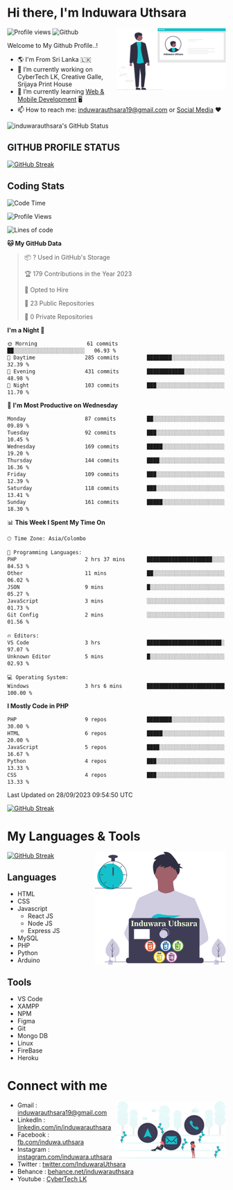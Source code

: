 # Hi there, I'm Induwara Uthsara
![Profile views](https://gpvc.arturio.dev/induwarauthsara)
![Github](https://img.shields.io/github/followers/induwarauthsara?label=Follow&style=social)
<img width="50%" align="right" alt="Induwara Uthsara's Profile" src="https://github.com/induwarauthsara/induwarauthsara/blob/main/images/profileInduwaraUthsara.svg" />

Welcome to My Github Profile..! 


- :earth_americas:	I'm From Sri Lanka :sri_lanka:
- 🔭 I’m currently working on CyberTech LK, Creative Galle, Srijaya Print House 
- 🌱 I’m currently learning [Web & Mobile Development](https://github.com/induwarauthsara/induwarauthsara/blob/main/README.md#my-languages--tools) :desktop_computer:
- 📫 How to reach me: [induwarauthsara19@gmail.com](mailto:induwarauthsara19@gmail.com) or [Social Media](https://github.com/induwarauthsara/induwarauthsara/blob/main/README.md#connect-with-me) :hearts:	

![induwarauthsara's GitHub Status](https://github-readme-stats.vercel.app/api?username=induwarauthsara&show_icons=true&theme=radical)


## GITHUB PROFILE STATUS
[![GitHub Streak](https://github-readme-streak-stats.herokuapp.com/?user=induwarauthsara&theme=dracula)](https://github.com/induwarauthsara)

## Coding Stats
<!--START_SECTION:waka-->
![Code Time](http://img.shields.io/badge/Code%20Time-147%20hrs%2049%20mins-blue)

![Profile Views](http://img.shields.io/badge/Profile%20Views-3-blue)

![Lines of code](https://img.shields.io/badge/From%20Hello%20World%20I%27ve%20Written-1.1%20million%20lines%20of%20code-blue)

**🐱 My GitHub Data** 

> 📦 ? Used in GitHub's Storage 
 > 
> 🏆 179 Contributions in the Year 2023
 > 
> 💼 Opted to Hire
 > 
> 📜 23 Public Repositories 
 > 
> 🔑 0 Private Repositories 
 > 
**I'm a Night 🦉** 

```text
🌞 Morning                61 commits          ██░░░░░░░░░░░░░░░░░░░░░░░   06.93 % 
🌆 Daytime                285 commits         ████████░░░░░░░░░░░░░░░░░   32.39 % 
🌃 Evening                431 commits         ████████████░░░░░░░░░░░░░   48.98 % 
🌙 Night                  103 commits         ███░░░░░░░░░░░░░░░░░░░░░░   11.70 % 
```
📅 **I'm Most Productive on Wednesday** 

```text
Monday                   87 commits          ██░░░░░░░░░░░░░░░░░░░░░░░   09.89 % 
Tuesday                  92 commits          ███░░░░░░░░░░░░░░░░░░░░░░   10.45 % 
Wednesday                169 commits         █████░░░░░░░░░░░░░░░░░░░░   19.20 % 
Thursday                 144 commits         ████░░░░░░░░░░░░░░░░░░░░░   16.36 % 
Friday                   109 commits         ███░░░░░░░░░░░░░░░░░░░░░░   12.39 % 
Saturday                 118 commits         ███░░░░░░░░░░░░░░░░░░░░░░   13.41 % 
Sunday                   161 commits         █████░░░░░░░░░░░░░░░░░░░░   18.30 % 
```


📊 **This Week I Spent My Time On** 

```text
🕑︎ Time Zone: Asia/Colombo

💬 Programming Languages: 
PHP                      2 hrs 37 mins       █████████████████████░░░░   84.53 % 
Other                    11 mins             ██░░░░░░░░░░░░░░░░░░░░░░░   06.02 % 
JSON                     9 mins              █░░░░░░░░░░░░░░░░░░░░░░░░   05.27 % 
JavaScript               3 mins              ░░░░░░░░░░░░░░░░░░░░░░░░░   01.73 % 
Git Config               2 mins              ░░░░░░░░░░░░░░░░░░░░░░░░░   01.56 % 

🔥 Editors: 
VS Code                  3 hrs               ████████████████████████░   97.07 % 
Unknown Editor           5 mins              █░░░░░░░░░░░░░░░░░░░░░░░░   02.93 % 

💻 Operating System: 
Windows                  3 hrs 6 mins        █████████████████████████   100.00 % 
```

**I Mostly Code in PHP** 

```text
PHP                      9 repos             ████████░░░░░░░░░░░░░░░░░   30.00 % 
HTML                     6 repos             █████░░░░░░░░░░░░░░░░░░░░   20.00 % 
JavaScript               5 repos             ████░░░░░░░░░░░░░░░░░░░░░   16.67 % 
Python                   4 repos             ███░░░░░░░░░░░░░░░░░░░░░░   13.33 % 
CSS                      4 repos             ███░░░░░░░░░░░░░░░░░░░░░░   13.33 % 
```




 Last Updated on 28/09/2023 09:54:50 UTC
<!--END_SECTION:waka-->
          

[![GitHub Streak](https://github-profile-trophy.vercel.app/?username=induwarauthsara&theme=juicyfresh)](https://github.com/induwarauthsara)


# My Languages & Tools
[![GitHub Streak](https://github-readme-stats.vercel.app/api/top-langs/?username=induwarauthsara)](https://github.com/induwarauthsara)
<img width="60%" align="right" alt="Induwara Uthsara's Programmer" src="https://github.com/induwarauthsara/induwarauthsara/blob/main/images/programmingInduwaraUthsara.svg" />

## Languages
* HTML
* CSS
* Javascript
  * React JS
  * Node JS
  * Express JS
* MySQL
* PHP
* Python
* Arduino

## Tools
* VS Code
* XAMPP
* NPM
* Figma
* Git
* Mongo DB
* Linux
* FireBase
* Heroku

# Connect with me
<img width="50%" align="right" alt="Induwara Uthsara's Contact Informations" src="https://github.com/induwarauthsara/induwarauthsara/blob/main/images/contactInduwaraUthsara.svg" />

- Gmail    : [induwarauthsara19@gmail.com](mailto:induwarauthsara19@gmail.com)
- LinkedIn : [linkedin.com/in/induwarauthsara](https://www.linkedin.com/in/induwarauthsara)
- Facebook : [fb.com/induwa.uthsara](https://web.facebook.com/induwa.uthsara/)
- Instagram : [instagram.com/induwara.uthsara](https://www.instagram.com/induwara.uthsara)
- Twitter : [twitter.com/InduwaraUthsara](https://twitter.com/InduwaraUthsara)
- Behance : [behance.net/induwarauthsara](https://www.behance.net/induwarauthsara)
- Youtube : [CyberTech LK](https://www.youtube.com/channel/UCWdK_TF8t8UA2uOmawuTKRg)
